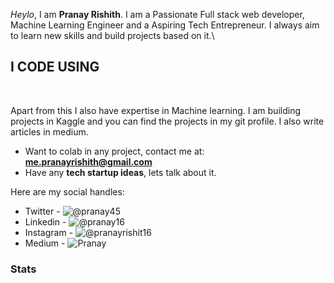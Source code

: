_Heylo_,
I am **Pranay Rishith**. I am a Passionate Full stack web developer, Machine Learning Engineer and a Aspiring Tech Entrepreneur. I always aim to learn new skills and build projects based on it.\

<h2>I CODE USING</h2>
<p>
  <img alt="" src="https://img.shields.io/badge/Python-3776AB?style=for-the-badge&logo=python&logoColor=white" />
  <img alt="" src="https://img.shields.io/badge/HTML5-E34F26?style=for-the-badge&logo=html5&logoColor=white" />
  <img alt="" src="https://img.shields.io/badge/CSS3-1572B6?style=for-the-badge&logo=css3&logoColor=white" />
  <img alt="" src="https://img.shields.io/badge/JavaScript-F7DF1E?style=for-the-badge&logo=javascript&logoColor=black" />
  <img alt="" src="https://img.shields.io/badge/Node.js-43853D?style=for-the-badge&logo=node.js&logoColor=white" />
  <img alt="" src="https://img.shields.io/badge/JavaScript-323330?style=for-the-badge&logo=javascript&logoColor=F7DF1E" />
  <img alt="" src="https://img.shields.io/badge/Express.js-404D59?style=for-the-badge" />
  <img alt="" src="https://img.shields.io/badge/React-20232A?style=for-the-badge&logo=react&logoColor=61DAFB" />
  <img alt="" src="https://img.shields.io/badge/styled--components-DB7093?style=for-the-badge&logo=styled-components&logoColor=white" />
  <img alt="" src="https://img.shields.io/badge/Redux-593D88?style=for-the-badge&logo=redux&logoColor=white" />
  <img alt="" src="https://img.shields.io/badge/React_Router-CA4245?style=for-the-badge&logo=react-router&logoColor=white" />
  <img alt="" src="https://img.shields.io/badge/Django-092E20?style=for-the-badge&logo=django&logoColor=white" />
</p>

Apart from this I also have expertise in Machine learning. I am building projects in Kaggle and you can find the projects in my git profile. I also write articles in medium.

- Want to colab in any project, contact me at: **me.pranayrishith@gmail.com**
- Have any **tech startup ideas**, lets talk about it.

Here are my social handles:
- Twitter - ![@pranay45](https://twitter.com/pranayrishith45)
- Linkedin - ![@pranay16](https://www.linkedin.com/in/pranay16/)
- Instagram - ![@pranayrishit16](https://www.instagram.com/pranay._.rishith_.16/)
- Medium - ![Pranay](https://medium.com/@pranayrishith)

<h3>Stats</h3>
<img alt="" src="https://github-readme-stats.vercel.app/api?username=pranayrishith16&theme=blue-green"/>

